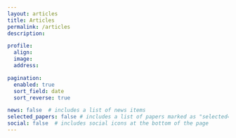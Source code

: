 ```yaml
---
layout: articles
title: Articles
permalink: /articles
description:

profile:
  align:
  image:
  address:

pagination:
  enabled: true
  sort_field: date
  sort_reverse: true

news: false  # includes a list of news items
selected_papers: false # includes a list of papers marked as "selected={true}"
social: false  # includes social icons at the bottom of the page
---
```


